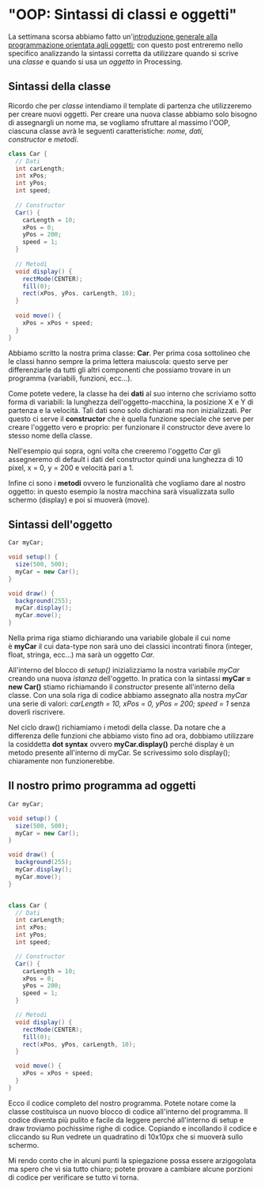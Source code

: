 # "OOP: Sintassi di classi e oggetti"

La settimana scorsa abbiamo fatto un'[introduzione generale alla programmazione orientata agli oggetti](https://blog.federicopepe.com/2016/01/introduzione-agli-oggetti/); con questo post entreremo nello specifico analizzando la sintassi corretta da utilizzare quando si scrive una _classe_ e quando si usa un _oggetto_ in Processing.

## Sintassi della classe

Ricordo che per _classe_ intendiamo il template di partenza che utilizzeremo per creare nuovi oggetti. Per creare una nuova classe abbiamo solo bisogno di assegnargli un nome ma, se vogliamo sfruttare al massimo l'OOP, ciascuna classe avrà le seguenti caratteristiche: _nome, dati, constructor_ e _metodi_.

```java
class Car {
  // Dati
  int carLength;
  int xPos;
  int yPos;
  int speed;
  
  // Constructor
  Car() {
    carLength = 10;
    xPos = 0;
    yPos = 200;
    speed = 1;
  }
  
  // Metodi
  void display() {
    rectMode(CENTER);
    fill(0);
    rect(xPos, yPos, carLength, 10);
  }
  
  void move() {
    xPos = xPos + speed;
  }
}
```

Abbiamo scritto la nostra prima classe: **Car**. Per prima cosa sottolineo che le classi hanno sempre la prima lettera maiuscola: questo serve per differenziarle da tutti gli altri componenti che possiamo trovare in un programma (variabili, funzioni, ecc...).

Come potete vedere, la classe ha dei **dati** al suo interno che scriviamo sotto forma di variabili: la lunghezza dell'oggetto-macchina, la posizione X e Y di partenza e la velocità. Tali dati sono solo dichiarati ma non inizializzati. Per questo ci serve il **constructor** che è quella funzione speciale che serve per creare l'oggetto vero e proprio: per funzionare il constructor deve avere lo stesso nome della classe.

Nell'esempio qui sopra, ogni volta che creeremo l'oggetto _Car_ gli assegneremo di default i dati del constructor quindi una lunghezza di 10 pixel, x = 0, y = 200 e velocità pari a 1.

Infine ci sono i **metodi** ovvero le funzionalità che vogliamo dare al nostro oggetto: in questo esempio la nostra macchina sarà visualizzata sullo schermo (display) e poi si muoverà (move).

## Sintassi dell'oggetto

```java
Car myCar;

void setup() {
  size(500, 500);
  myCar = new Car();
}

void draw() {
  background(255);
  myCar.display();
  myCar.move();
}
```

Nella prima riga stiamo dichiarando una variabile globale il cui nome è **myCar** il cui data-type non sarà uno dei classici incontrati finora (integer, float, stringa, ecc...) ma sarà un oggetto _Car._

All'interno del blocco di _setup()_ inizializziamo la nostra variabile _myCar_ creando una nuova _istanza_ dell'oggetto. In pratica con la sintassi **myCar = new Car()** stiamo richiamando il _constructor_ presente all'interno della classe. Con una sola riga di codice abbiamo assegnato alla nostra _myCar_ una serie di valori: _carLength = 10, xPos = 0, yPos = 200; speed = 1_ senza doverli riscrivere.

Nel ciclo draw() richiamiamo i metodi della classe. Da notare che a differenza delle funzioni che abbiamo visto fino ad ora, dobbiamo utilizzare la cosiddetta **dot syntax** ovvero **myCar.display()** perché display è un metodo presente all'interno di myCar. Se scrivessimo solo display(); chiaramente non funzionerebbe.

## Il nostro primo programma ad oggetti

```java
Car myCar;

void setup() {
  size(500, 500);
  myCar = new Car();
}

void draw() {
  background(255);
  myCar.display();
  myCar.move();
}


class Car {
  // Dati
  int carLength;
  int xPos;
  int yPos;
  int speed;

  // Constructor
  Car() {
    carLength = 10;
    xPos = 0;
    yPos = 200;
    speed = 1;
  }

  // Metodi
  void display() {
    rectMode(CENTER);
    fill(0);
    rect(xPos, yPos, carLength, 10);
  }

  void move() {
    xPos = xPos + speed;
  }
}
```

Ecco il codice completo del nostro programma. Potete notare come la classe costituisca un nuovo blocco di codice all'interno del programma. Il codice diventa più pulito e facile da leggere perché all'interno di setup e draw troviamo pochissime righe di codice. Copiando e incollando il codice e cliccando su Run vedrete un quadratino di 10x10px che si muoverà sullo schermo.

Mi rendo conto che in alcuni punti la spiegazione possa essere arzigogolata ma spero che vi sia tutto chiaro; potete provare a cambiare alcune porzioni di codice per verificare se tutto vi torna.
